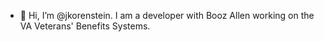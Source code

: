 - 👋 Hi, I’m @jkorenstein.  I am a developer with Booz Allen working on the VA Veterans' Benefits Systems.

<!---
jkorenstein/jkorenstein is a ✨ special ✨ repository because its `README.md` (this file) appears on your GitHub profile.
You can click the Preview link to take a look at your changes.
--->
